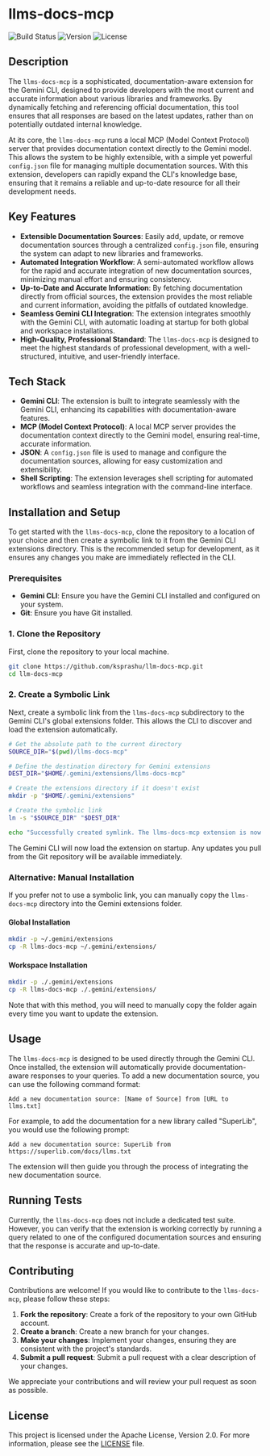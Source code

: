 # llms-docs-mcp

![Build Status](https://img.shields.io/badge/build-passing-brightgreen)
![Version](https://img.shields.io/badge/version-0.1.0-blue)
![License](https://img.shields.io/badge/license-Apache--2.0-blue)

## Description

The `llms-docs-mcp` is a sophisticated, documentation-aware extension for the Gemini CLI, designed to provide developers with the most current and accurate information about various libraries and frameworks. By dynamically fetching and referencing official documentation, this tool ensures that all responses are based on the latest updates, rather than on potentially outdated internal knowledge.

At its core, the `llms-docs-mcp` runs a local MCP (Model Context Protocol) server that provides documentation context directly to the Gemini model. This allows the system to be highly extensible, with a simple yet powerful `config.json` file for managing multiple documentation sources. With this extension, developers can rapidly expand the CLI's knowledge base, ensuring that it remains a reliable and up-to-date resource for all their development needs.

## Key Features

- **Extensible Documentation Sources**: Easily add, update, or remove documentation sources through a centralized `config.json` file, ensuring the system can adapt to new libraries and frameworks.
- **Automated Integration Workflow**: A semi-automated workflow allows for the rapid and accurate integration of new documentation sources, minimizing manual effort and ensuring consistency.
- **Up-to-Date and Accurate Information**: By fetching documentation directly from official sources, the extension provides the most reliable and current information, avoiding the pitfalls of outdated knowledge.
- **Seamless Gemini CLI Integration**: The extension integrates smoothly with the Gemini CLI, with automatic loading at startup for both global and workspace installations.
- **High-Quality, Professional Standard**: The `llms-docs-mcp` is designed to meet the highest standards of professional development, with a well-structured, intuitive, and user-friendly interface.

## Tech Stack

- **Gemini CLI**: The extension is built to integrate seamlessly with the Gemini CLI, enhancing its capabilities with documentation-aware features.
- **MCP (Model Context Protocol)**: A local MCP server provides the documentation context directly to the Gemini model, ensuring real-time, accurate information.
- **JSON**: A `config.json` file is used to manage and configure the documentation sources, allowing for easy customization and extensibility.
- **Shell Scripting**: The extension leverages shell scripting for automated workflows and seamless integration with the command-line interface.

## Installation and Setup

To get started with the `llms-docs-mcp`, clone the repository to a location of your choice and then create a symbolic link to it from the Gemini CLI extensions directory. This is the recommended setup for development, as it ensures any changes you make are immediately reflected in the CLI.

### Prerequisites

- **Gemini CLI**: Ensure you have the Gemini CLI installed and configured on your system.
- **Git**: Ensure you have Git installed.

### 1. Clone the Repository

First, clone the repository to your local machine.

```bash
git clone https://github.com/ksprashu/llm-docs-mcp.git
cd llm-docs-mcp
```

### 2. Create a Symbolic Link

Next, create a symbolic link from the `llms-docs-mcp` subdirectory to the Gemini CLI's global extensions folder. This allows the CLI to discover and load the extension automatically.

```bash
# Get the absolute path to the current directory
SOURCE_DIR="$(pwd)/llms-docs-mcp"

# Define the destination directory for Gemini extensions
DEST_DIR="$HOME/.gemini/extensions/llms-docs-mcp"

# Create the extensions directory if it doesn't exist
mkdir -p "$HOME/.gemini/extensions"

# Create the symbolic link
ln -s "$SOURCE_DIR" "$DEST_DIR"

echo "Successfully created symlink. The llms-docs-mcp extension is now installed."
```

The Gemini CLI will now load the extension on startup. Any updates you pull from the Git repository will be available immediately.

### Alternative: Manual Installation

If you prefer not to use a symbolic link, you can manually copy the `llms-docs-mcp` directory into the Gemini extensions folder.

#### Global Installation
```bash
mkdir -p ~/.gemini/extensions
cp -R llms-docs-mcp ~/.gemini/extensions/
```

#### Workspace Installation
```bash
mkdir -p ./.gemini/extensions
cp -R llms-docs-mcp ./.gemini/extensions/
```

Note that with this method, you will need to manually copy the folder again every time you want to update the extension.


## Usage

The `llms-docs-mcp` is designed to be used directly through the Gemini CLI. Once installed, the extension will automatically provide documentation-aware responses to your queries. To add a new documentation source, you can use the following command format:

```
Add a new documentation source: [Name of Source] from [URL to llms.txt]
```

For example, to add the documentation for a new library called "SuperLib", you would use the following prompt:

```
Add a new documentation source: SuperLib from https://superlib.com/docs/llms.txt
```

The extension will then guide you through the process of integrating the new documentation source.

## Running Tests

Currently, the `llms-docs-mcp` does not include a dedicated test suite. However, you can verify that the extension is working correctly by running a query related to one of the configured documentation sources and ensuring that the response is accurate and up-to-date.

## Contributing

Contributions are welcome! If you would like to contribute to the `llms-docs-mcp`, please follow these steps:

1.  **Fork the repository**: Create a fork of the repository to your own GitHub account.
2.  **Create a branch**: Create a new branch for your changes.
3.  **Make your changes**: Implement your changes, ensuring they are consistent with the project's standards.
4.  **Submit a pull request**: Submit a pull request with a clear description of your changes.

We appreciate your contributions and will review your pull request as soon as possible.

## License

This project is licensed under the Apache License, Version 2.0. For more information, please see the [LICENSE](LICENSE) file.